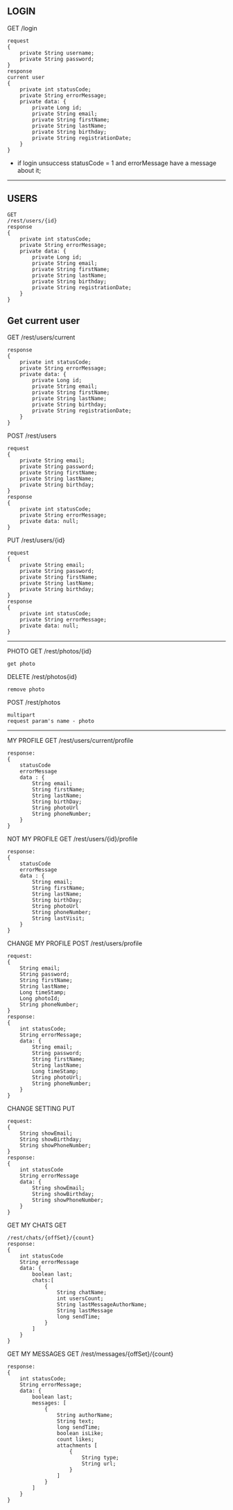 ## LOGIN
GET
/login
```
request
{
    private String username;
    private String password;
}
response
current user
{
    private int statusCode;   
    private String errorMessage;
    private data: {
        private Long id;
        private String email;
        private String firstName;
        private String lastName;
        private String birthday;
        private String registrationDate;
    }
}
```
- if login unsuccess statusCode = 1 and errorMessage have a message about it;

------------------------------------------------------------------------------
## USERS
```
GET
/rest/users/{id}
response
{
    private int statusCode;
    private String errorMessage;
    private data: {
        private Long id;
        private String email;
        private String firstName;
        private String lastName;
        private String birthday;
        private String registrationDate;
    }
}
```

## Get current user
GET
/rest/users/current
```
response
{
    private int statusCode;   
    private String errorMessage;
    private data: {
        private Long id;
        private String email;
        private String firstName;
        private String lastName;
        private String birthday;
        private String registrationDate;
    }
}
```

POST
/rest/users
```
request
{
    private String email;
    private String password;
    private String firstName;
    private String lastName;
    private String birthday;
}
response
{
    private int statusCode;
    private String errorMessage;
    private data: null;
}
```
PUT
/rest/users/{id}
```
request
{
    private String email;
    private String password;
    private String firstName;
    private String lastName;
    private String birthday;
}
response
{
    private int statusCode;
    private String errorMessage;
    private data: null;
}
```

------------------------------------------------------------------------------
PHOTO
GET
/rest/photos/{id}
```
get photo
```
DELETE
/rest/photos{id}
```
remove photo
```
POST
/rest/photos
```
multipart
request param's name - photo
```
------------------------------------------------------------------------------
MY PROFILE
GET
/rest/users/current/profile
```
response:
{
    statusCode
    errorMessage
    data : {
        String email;
        String firstName;
        String lastName;
        String birthDay;
        String photoUrl
        String phoneNumber;
    }
}
```
NOT MY PROFILE
GET
/rest/users/{id}/profile
```
response:
{
    statusCode
    errorMessage
    data : {
        String email;
        String firstName;
        String lastName;
        String birthDay;
        String photoUrl
        String phoneNumber;
        String lastVisit;
    }
}
```
CHANGE MY PROFILE
POST
/rest/users/profile
```
request:
{
    String email;
    String password;
    String firstName;
    String lastName;
    Long timeStamp;
    Long photoId;
    String phoneNumber;
}
response:
{   
    int statusCode;
    String errorMessage;
    data: {
        String email;
        String password;
        String firstName;
        String lastName;
        Long timeStamp;
        String photoUrl;
        String phoneNumber;
    }
}
```
CHANGE SETTING
PUT
```
request:
{
    String showEmail;
    String showBirthday;
    String showPhoneNumber;
}
response:
{
    int statusCode
    String errorMessage
    data: {
        String showEmail;
        String showBirthday;
        String showPhoneNumber;
    }
}
```
GET MY CHATS
GET
```
/rest/chats/{offSet}/{count}
response:
{   
    int statusCode
    String errorMessage
    data: {
        boolean last;
        chats:[
            {
                String chatName;
                int usersCount;
                String lastMessageAuthorName;
                String lastMessage
                long sendTime;
            }
        ]
    }
}
```
GET MY MESSAGES
GET
/rest/messages/{offSet}/{count}
```
response:
{
    int statusCode;
    String errorMessage;
    data: {
        boolean last;
        messages: [
            {
                String authorName;
                String text;
                long sendTime;
                boolean isLike;
                count likes;
                attachments [
                    {
                        String type;
                        String url;
                    }
                ]
            }
        ]
    }
}
```